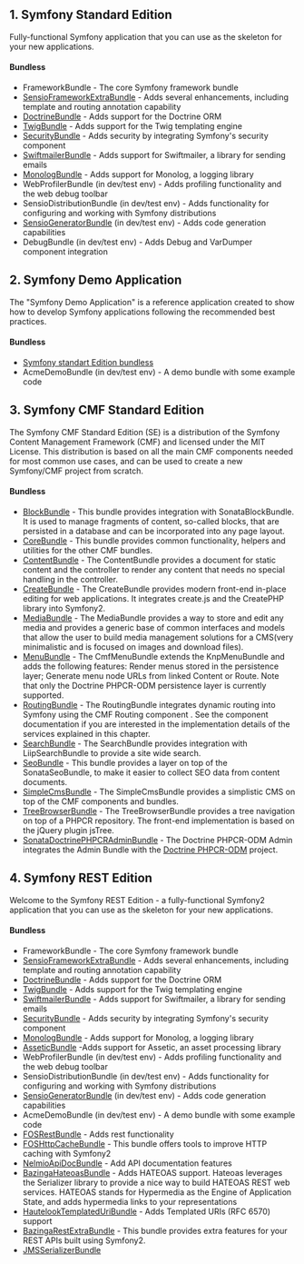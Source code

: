 ## 1. Symfony Standard Edition
Fully-functional Symfony application that you can use as the skeleton for your new applications.
#### Bundless
* FrameworkBundle - The core Symfony framework bundle
* [SensioFrameworkExtraBundle](https://symfony.com/doc/current/bundles/SensioFrameworkExtraBundle/index.html) - Adds several enhancements, including template and routing annotation capability
* [DoctrineBundle](https://symfony.com/doc/3.0/book/doctrine.html) - Adds support for the Doctrine ORM
* [TwigBundle](https://symfony.com/doc/3.0/book/templating.html) - Adds support for the Twig templating engine
* [SecurityBundle](https://symfony.com/doc/3.0/book/security.html) - Adds security by integrating Symfony's security component
* [SwiftmailerBundle](https://symfony.com/doc/2.8/email.html) - Adds support for Swiftmailer, a library for sending emails
* [MonologBundle](https://symfony.com/doc/2.6/cookbook/logging/monolog.html) - Adds support for Monolog, a logging library
* WebProfilerBundle (in dev/test env) - Adds profiling functionality and the web debug toolbar
* SensioDistributionBundle (in dev/test env) - Adds functionality for configuring and working with Symfony distributions
* [SensioGeneratorBundle](https://symfony.com/doc/3.0/bundles/SensioGeneratorBundle/index.html) (in dev/test env) - Adds code generation capabilities
* DebugBundle (in dev/test env) - Adds Debug and VarDumper component integration

## 2. Symfony Demo Application
The "Symfony Demo Application" is a reference application created to show how to develop Symfony applications following the recommended best practices.
#### Bundless
* [Symfony standart Edition bundless](https://github.com/symfony/symfony-standard)
* AcmeDemoBundle (in dev/test env) - A demo bundle with some example code

## 3. Symfony CMF Standard Edition
The Symfony CMF Standard Edition (SE) is a distribution of the Symfony Content Management Framework (CMF) and licensed under the MIT License.
This distribution is based on all the main CMF components needed for most common use cases, and can be used to create a new Symfony/CMF project from scratch.
#### Bundless
* [BlockBundle](http://symfony.com/doc/master/cmf/bundles/block/introduction.html) - This bundle provides integration with SonataBlockBundle. It is used to manage fragments of content, so-called blocks, that are persisted in a database and can be incorporated into any page layout.
* [CoreBundle](http://symfony.com/doc/master/cmf/bundles/core/introduction.html) - This bundle provides common functionality, helpers and utilities for the other CMF bundles.
* [ContentBundle](http://symfony.com/doc/master/cmf/bundles/content/introduction.html) - The ContentBundle provides a document for static content and the controller to render any content that needs no special handling in the controller.
* [CreateBundle](http://symfony.com/doc/master/cmf/bundles/create/introduction.html) - The CreateBundle provides modern front-end in-place editing for web applications. It integrates create.js and the CreatePHP library into Symfony2.
* [MediaBundle](http://symfony.com/doc/master/cmf/bundles/media/introduction.html) - The MediaBundle provides a way to store and edit any media and provides a generic base of common interfaces and models that allow the user to build media management solutions for a CMS(very minimalistic and is focused on images and download files).
* [MenuBundle](http://symfony.com/doc/master/cmf/bundles/menu/introduction.html) - The CmfMenuBundle extends the KnpMenuBundle and adds the following features: Render menus stored in the persistence layer; Generate menu node URLs from linked Content or Route. Note that only the Doctrine PHPCR-ODM persistence layer is currently supported.
* [RoutingBundle](http://symfony.com/doc/master/cmf/bundles/routing/introduction.html) - The RoutingBundle integrates dynamic routing into Symfony using the CMF Routing component . See the component documentation if you are interested in the implementation details of the services explained in this chapter.
* [SearchBundle](http://symfony.com/doc/master/cmf/bundles/search/introduction.html) - The SearchBundle provides integration with LiipSearchBundle to provide a site wide search.
* [SeoBundle](http://symfony.com/doc/master/cmf/bundles/seo/introduction.html) - This bundle provides a layer on top of the SonataSeoBundle, to make it easier to collect SEO data from content documents.
* [SimpleCmsBundle](http://symfony.com/doc/master/cmf/bundles/simple_cms/introduction.html) - The SimpleCmsBundle provides a simplistic CMS on top of the CMF components and bundles.
* [TreeBrowserBundle](http://symfony.com/doc/master/cmf/bundles/tree_browser/introduction.html) - The TreeBrowserBundle provides a tree navigation on top of a PHPCR repository. The front-end implementation is based on the jQuery plugin jsTree.
* [SonataDoctrinePHPCRAdminBundle]() - The Doctrine PHPCR-ODM Admin integrates the Admin Bundle with the [Doctrine PHPCR-ODM](http://symfony.com/doc/master/cmf/bundles/phpcr_odm/introduction.html) project.


## 4. Symfony REST Edition
Welcome to the Symfony REST Edition - a fully-functional Symfony2 application that you can use as the skeleton for your new applications.
#### Bundless
* FrameworkBundle - The core Symfony framework bundle
* [SensioFrameworkExtraBundle](https://symfony.com/doc/current/bundles/SensioFrameworkExtraBundle/index.html) - Adds several enhancements, including template and routing annotation capability
* [DoctrineBundle](https://symfony.com/doc/3.0/book/doctrine.html) - Adds support for the Doctrine ORM
* [TwigBundle](https://symfony.com/doc/3.0/book/templating.html) - Adds support for the Twig templating engine
* [SwiftmailerBundle](https://symfony.com/doc/2.8/email.html) - Adds support for Swiftmailer, a library for sending emails
* [SecurityBundle](https://symfony.com/doc/3.0/book/security.html) - Adds security by integrating Symfony's security component
* [MonologBundle](https://symfony.com/doc/2.6/cookbook/logging/monolog.html) - Adds support for Monolog, a logging library
* [AsseticBundle](http://symfony.com/doc/2.7/assetic/asset_management.html) -Adds support for Assetic, an asset processing library
* WebProfilerBundle (in dev/test env) - Adds profiling functionality and the web debug toolbar
* SensioDistributionBundle (in dev/test env) - Adds functionality for configuring and working with Symfony distributions
* [SensioGeneratorBundle](https://symfony.com/doc/3.0/bundles/SensioGeneratorBundle/index.html) (in dev/test env) - Adds code generation capabilities
* AcmeDemoBundle (in dev/test env) - A demo bundle with some example code
* [FOSRestBundle](https://github.com/FriendsOfSymfony/FOSRestBundle) - Adds rest functionality
* [FOSHttpCacheBundle](https://github.com/FriendsOfSymfony/FOSHttpCacheBundle/) - This bundle offers tools to improve HTTP caching with Symfony2
* [NelmioApiDocBundle](https://github.com/nelmio/NelmioApiDocBundle) - Add API documentation features
* [BazingaHateoasBundle](https://github.com/willdurand/BazingaHateoasBundle) - Adds HATEOAS support. Hateoas leverages the Serializer library to provide a nice way to build HATEOAS REST web services. HATEOAS stands for Hypermedia as the Engine of Application State, and adds hypermedia links to your representations
* [HautelookTemplatedUriBundle](https://github.com/hautelook/TemplatedUriBundle) - Adds Templated URIs (RFC 6570) support
* [BazingaRestExtraBundle](https://github.com/willdurand/BazingaRestExtraBundle) - This bundle provides extra features for your REST APIs built using Symfony2.
* [JMSSerializerBundle](https://github.com/schmittjoh/serializer)
